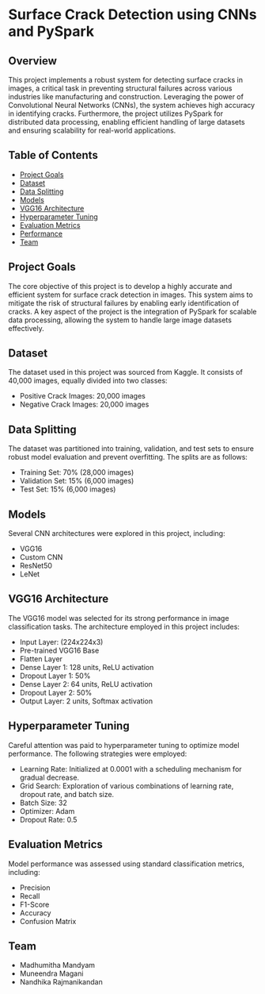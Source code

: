 # Surface Crack Detection using CNNs and PySpark

## Overview

This project implements a robust system for detecting surface cracks in images, a critical task in preventing structural failures across various industries like manufacturing and construction.  Leveraging the power of Convolutional Neural Networks (CNNs), the system achieves high accuracy in identifying cracks.  Furthermore, the project utilizes PySpark for distributed data processing, enabling efficient handling of large datasets and ensuring scalability for real-world applications.

## Table of Contents

- [Project Goals](#project-goals)
- [Dataset](#dataset)
- [Data Splitting](#data-splitting)
- [Models](#models)
- [VGG16 Architecture](#vgg16-architecture)
- [Hyperparameter Tuning](#hyperparameter-tuning)
- [Evaluation Metrics](#evaluation-metrics)
- [Performance](#performance)
- [Team](#team)

## Project Goals

The core objective of this project is to develop a highly accurate and efficient system for surface crack detection in images.  This system aims to mitigate the risk of structural failures by enabling early identification of cracks.  A key aspect of the project is the integration of PySpark for scalable data processing, allowing the system to handle large image datasets effectively.

## Dataset

The dataset used in this project was sourced from Kaggle. It consists of 40,000 images, equally divided into two classes:

- Positive Crack Images: 20,000 images
- Negative Crack Images: 20,000 images

## Data Splitting

The dataset was partitioned into training, validation, and test sets to ensure robust model evaluation and prevent overfitting. The splits are as follows:

- Training Set: 70% (28,000 images)
- Validation Set: 15% (6,000 images)
- Test Set: 15% (6,000 images)

## Models

Several CNN architectures were explored in this project, including:

- VGG16
- Custom CNN
- ResNet50
- LeNet

## VGG16 Architecture

The VGG16 model was selected for its strong performance in image classification tasks. The architecture employed in this project includes:

- Input Layer: (224x224x3)
- Pre-trained VGG16 Base
- Flatten Layer
- Dense Layer 1: 128 units, ReLU activation
- Dropout Layer 1: 50%
- Dense Layer 2: 64 units, ReLU activation
- Dropout Layer 2: 50%
- Output Layer: 2 units, Softmax activation

## Hyperparameter Tuning

Careful attention was paid to hyperparameter tuning to optimize model performance. The following strategies were employed:

- Learning Rate: Initialized at 0.0001 with a scheduling mechanism for gradual decrease.
- Grid Search: Exploration of various combinations of learning rate, dropout rate, and batch size.
- Batch Size: 32
- Optimizer: Adam
- Dropout Rate: 0.5

## Evaluation Metrics

Model performance was assessed using standard classification metrics, including:

- Precision
- Recall
- F1-Score
- Accuracy
- Confusion Matrix



## Team

- Madhumitha Mandyam
- Muneendra Magani
- Nandhika Rajmanikandan
